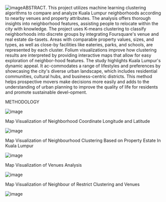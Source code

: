 ![image](https://github.com/user-attachments/assets/dff8b256-53bb-449d-8ccb-33ef373d785f)ABSTRACT. This project utilizes machine learning clustering algorithms to compare and analyze Kuala Lumpur neighborhoods according to nearby venues and property attributes. 
The analysis offers thorough insights into neighborhood features, assisting people to relocate within the city with knowledge. 
The project uses K-means clustering to classify neighborhoods into discrete groups by integrating Foursquare's venue and real estate da-tasets.
Areas with comparable property values, sizes, and types, as well as close-by facilities like eateries, parks, and schools, are represented by each cluster. 
Folium visualizations improve how clustering results are interpreted by providing interactive maps that allow for easy exploration of neighbor-hood features. 
The study highlights Kuala Lumpur's dynamic appeal.
It ac-commodates a range of lifestyles and preferences by showcasing the city's diverse urban landscape, which includes residential communities, cultural hubs, and business-centric districts. 
This method helps prospective movers make decisions more easily and adds to the understanding of urban planning to improve the quality of life for residents and promote sustainable devel-opment.


METHODOLOGY

![image](https://github.com/user-attachments/assets/b340d31e-5673-4cf3-9288-b8f12b56ac6d)


Map Visualization of Neighborhood Coordinate Longitude and Latitude

![image](https://github.com/user-attachments/assets/b27881ed-a039-4e3f-ad33-f565bc020149)

Map Visualization of Neighbourhood Clustering Based on Property Estate In Kuala Lumpur

![image](https://github.com/user-attachments/assets/24b9223b-55ba-4fcf-98e5-6edced47987c)


Map Visualization of Venues Analysis

![image](https://github.com/user-attachments/assets/0b6b0346-a65d-4467-8773-45b032fcae45)


Map Visualization of Neighbour of Restrict Clustering  and Venues

![image](https://github.com/user-attachments/assets/df6e0f51-3e2a-4cb2-8969-2bc12fa33fcf)
